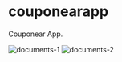 # couponearapp
Couponear App.

![documents-1](https://user-images.githubusercontent.com/12942688/189535964-8b511eb9-83e2-4476-99d4-322ac5fc7d9b.jpg)
![documents-2](https://user-images.githubusercontent.com/12942688/189535966-afc88209-a4f7-47f9-bb0a-9df71e58704f.jpg)
